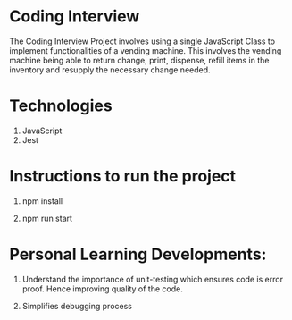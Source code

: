 #  Coding Interview

The Coding Interview Project involves using a single JavaScript Class to implement functionalities of a vending machine. This involves the vending machine being able to return change, print, dispense, refill items in the inventory and resupply the necessary change needed. 

# Technologies 

1. JavaScript
1. Jest

# Instructions to run the project

  1. npm install 

  1. npm run start 


#  Personal Learning Developments:  

1. Understand the importance of unit-testing which ensures code is error proof. Hence improving
   quality of the code.  

1. Simplifies debugging process

